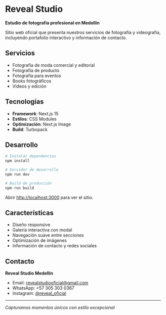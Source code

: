 # Reveal Studio

**Estudio de fotografía profesional en Medellín**

Sitio web oficial que presenta nuestros servicios de fotografía y videografía, incluyendo portafolio interactivo y información de contacto.

## Servicios

- Fotografía de moda comercial y editorial
- Fotografía de producto
- Fotografía para eventos
- Books fotográficos
- Videos y edición

## Tecnologías

- **Framework**: Next.js 15
- **Estilos**: CSS Modules
- **Optimización**: Next.js Image
- **Build**: Turbopack

## Desarrollo

```bash
# Instalar dependencias
npm install

# Servidor de desarrollo
npm run dev

# Build de producción
npm run build
```

Abrir [http://localhost:3000](http://localhost:3000) para ver el sitio.

## Características

- Diseño responsive
- Galería interactiva con modal
- Navegación suave entre secciones
- Optimización de imágenes
- Información de contacto y redes sociales

## Contacto

**Reveal Studio Medellín**
- Email: revealstudiooficial@gmail.com
- WhatsApp: +57 305 303 0367
- Instagram: [@reveal_oficial](https://www.instagram.com/reveal_oficial)

---

*Capturamos momentos únicos con estilo excepcional*
